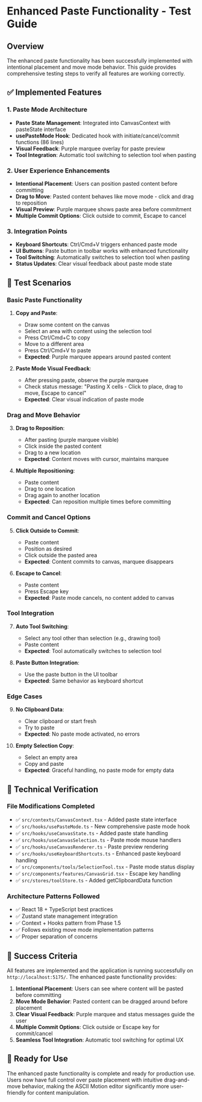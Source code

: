 # Enhanced Paste Functionality - Test Guide

## Overview
The enhanced paste functionality has been successfully implemented with intentional placement and move mode behavior. This guide provides comprehensive testing steps to verify all features are working correctly.

## ✅ Implemented Features

### 1. Paste Mode Architecture
- **Paste State Management**: Integrated into CanvasContext with pasteState interface
- **usePasteMode Hook**: Dedicated hook with initiate/cancel/commit functions (86 lines)
- **Visual Feedback**: Purple marquee overlay for paste preview
- **Tool Integration**: Automatic tool switching to selection tool when pasting

### 2. User Experience Enhancements
- **Intentional Placement**: Users can position pasted content before committing
- **Drag to Move**: Pasted content behaves like move mode - click and drag to reposition
- **Visual Preview**: Purple marquee shows paste area before commitment
- **Multiple Commit Options**: Click outside to commit, Escape to cancel

### 3. Integration Points
- **Keyboard Shortcuts**: Ctrl/Cmd+V triggers enhanced paste mode
- **UI Buttons**: Paste button in toolbar works with enhanced functionality
- **Tool Switching**: Automatically switches to selection tool when pasting
- **Status Updates**: Clear visual feedback about paste mode state

## 🧪 Test Scenarios

### Basic Paste Functionality
1. **Copy and Paste**:
   - Draw some content on the canvas
   - Select an area with content using the selection tool
   - Press Ctrl/Cmd+C to copy
   - Move to a different area
   - Press Ctrl/Cmd+V to paste
   - **Expected**: Purple marquee appears around pasted content

2. **Paste Mode Visual Feedback**:
   - After pressing paste, observe the purple marquee
   - Check status message: "Pasting X cells - Click to place, drag to move, Escape to cancel"
   - **Expected**: Clear visual indication of paste mode

### Drag and Move Behavior
3. **Drag to Reposition**:
   - After pasting (purple marquee visible)
   - Click inside the pasted content
   - Drag to a new location
   - **Expected**: Content moves with cursor, maintains marquee

4. **Multiple Repositioning**:
   - Paste content
   - Drag to one location
   - Drag again to another location
   - **Expected**: Can reposition multiple times before committing

### Commit and Cancel Options
5. **Click Outside to Commit**:
   - Paste content
   - Position as desired
   - Click outside the pasted area
   - **Expected**: Content commits to canvas, marquee disappears

6. **Escape to Cancel**:
   - Paste content
   - Press Escape key
   - **Expected**: Paste mode cancels, no content added to canvas

### Tool Integration
7. **Auto Tool Switching**:
   - Select any tool other than selection (e.g., drawing tool)
   - Paste content
   - **Expected**: Tool automatically switches to selection tool

8. **Paste Button Integration**:
   - Use the paste button in the UI toolbar
   - **Expected**: Same behavior as keyboard shortcut

### Edge Cases
9. **No Clipboard Data**:
   - Clear clipboard or start fresh
   - Try to paste
   - **Expected**: No paste mode activated, no errors

10. **Empty Selection Copy**:
    - Select an empty area
    - Copy and paste
    - **Expected**: Graceful handling, no paste mode for empty data

## 🔧 Technical Verification

### File Modifications Completed
- ✅ `src/contexts/CanvasContext.tsx` - Added paste state interface
- ✅ `src/hooks/usePasteMode.ts` - New comprehensive paste mode hook
- ✅ `src/hooks/useCanvasState.ts` - Added paste state handling
- ✅ `src/hooks/useCanvasSelection.ts` - Paste mode mouse handlers
- ✅ `src/hooks/useCanvasRenderer.ts` - Paste preview rendering
- ✅ `src/hooks/useKeyboardShortcuts.ts` - Enhanced paste keyboard handling
- ✅ `src/components/tools/SelectionTool.tsx` - Paste mode status display
- ✅ `src/components/features/CanvasGrid.tsx` - Escape key handling
- ✅ `src/stores/toolStore.ts` - Added getClipboardData function

### Architecture Patterns Followed
- ✅ React 18 + TypeScript best practices
- ✅ Zustand state management integration
- ✅ Context + Hooks pattern from Phase 1.5
- ✅ Follows existing move mode implementation patterns
- ✅ Proper separation of concerns

## 🎯 Success Criteria

All features are implemented and the application is running successfully on `http://localhost:5175/`. The enhanced paste functionality provides:

1. **Intentional Placement**: Users can see where content will be pasted before committing
2. **Move Mode Behavior**: Pasted content can be dragged around before placement
3. **Clear Visual Feedback**: Purple marquee and status messages guide the user
4. **Multiple Commit Options**: Click outside or Escape key for commit/cancel
5. **Seamless Tool Integration**: Automatic tool switching for optimal UX

## 🚀 Ready for Use

The enhanced paste functionality is complete and ready for production use. Users now have full control over paste placement with intuitive drag-and-move behavior, making the ASCII Motion editor significantly more user-friendly for content manipulation.
